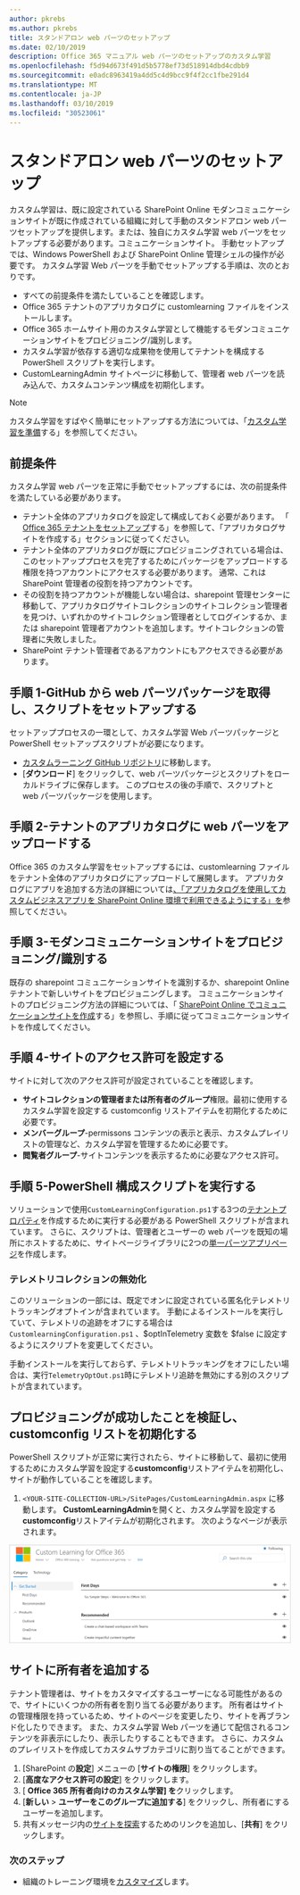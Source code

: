 ```yaml
---
author: pkrebs
ms.author: pkrebs
title: スタンドアロン web パーツのセットアップ
ms.date: 02/10/2019
description: Office 365 マニュアル web パーツのセットアップのカスタム学習
ms.openlocfilehash: f5d94d673f491d5b5778ef73d518914dbd4cdbb9
ms.sourcegitcommit: e0adc8963419a4dd5c4d9bcc9f4f2cc1fbe291d4
ms.translationtype: MT
ms.contentlocale: ja-JP
ms.lasthandoff: 03/10/2019
ms.locfileid: "30523061"
---
```

# <a name="stand-alone-web-part-setup"></a>スタンドアロン web パーツのセットアップ

カスタム学習は、既に設定されている SharePoint Online モダンコミュニケーションサイトが既に作成されている組織に対して手動のスタンドアロン web パーツセットアップを提供します。または、独自にカスタム学習 web パーツをセットアップする必要があります。コミュニケーションサイト。 手動セットアップでは、Windows PowerShell および SharePoint Online 管理シェルの操作が必要です。 カスタム学習 Web パーツを手動でセットアップする手順は、次のとおりです。

- すべての前提条件を満たしていることを確認します。
- Office 365 テナントのアプリカタログに customlearning ファイルをインストールします。
- Office 365 ホームサイト用のカスタム学習として機能するモダンコミュニケーションサイトをプロビジョニング/識別します。
- カスタム学習が依存する適切な成果物を使用してテナントを構成する PowerShell スクリプトを実行します。
- CustomLearningAdmin サイトページに移動して、管理者 web パーツを読み込んで、カスタムコンテンツ構成を初期化します。

> [!NOTE]
> カスタム学習をすばやく簡単にセットアップする方法については、「[カスタム学習を準備](installsitepackage.md)する」を参照してください。

## <a name="prerequisites"></a>前提条件
カスタム学習 web パーツを正常に手動でセットアップするには、次の前提条件を満たしている必要があります。 

- テナント全体のアプリカタログを設定して構成しておく必要があります。 「 [Office 365 テナントをセットアップ](https://docs.microsoft.com/en-us/sharepoint/dev/spfx/set-up-your-developer-tenant#create-app-catalog-site)する」を参照して、「アプリカタログサイトを作成する」セクションに従ってください。 
- テナント全体のアプリカタログが既にプロビジョニングされている場合は、このセットアッププロセスを完了するためにパッケージをアップロードする権限を持つアカウントにアクセスする必要があります。 通常、これは SharePoint 管理者の役割を持つアカウントです。 
- その役割を持つアカウントが機能しない場合は、sharepoint 管理センターに移動して、アプリカタログサイトコレクションのサイトコレクション管理者を見つけ、いずれかのサイトコレクション管理者としてログインするか、または sharepoint 管理者アカウントを追加します。サイトコレクションの管理者に失敗しました。 
- SharePoint テナント管理者であるアカウントにもアクセスできる必要があります。

## <a name="step-1---get-the-web-part-package-and-setup-script-from-github"></a>手順 1-GitHub から web パーツパッケージを取得し、スクリプトをセットアップする
セットアッププロセスの一環として、カスタム学習 Web パーツパッケージと PowerShell セットアップスクリプトが必要になります。

- [カスタムラーニング GitHub リポジトリ](https://github.com/pnp/custom-learning-office-365)に移動します。
- [**ダウンロード**] をクリックして、web パーツパッケージとスクリプトをローカルドライブに保存します。 このプロセスの後の手順で、スクリプトと web パーツパッケージを使用します。

## <a name="step-2---upload-the-web-part-to-the-tenant-app-catalog"></a>手順 2-テナントのアプリカタログに web パーツをアップロードする
Office 365 のカスタム学習をセットアップするには、customlearning ファイルをテナント全体のアプリカタログにアップロードして展開します。 アプリカタログにアプリを追加する方法の詳細については[、「アプリカタログを使用してカスタムビジネスアプリを SharePoint Online 環境で利用できるようにする」を](https://docs.microsoft.com/en-us/sharepoint/use-app-catalog)参照してください。

## <a name="step-3---provisionidentify-a-modern-communication-site"></a>手順 3-モダンコミュニケーションサイトをプロビジョニング/識別する
既存の sharepoint コミュニケーションサイトを識別するか、sharepoint Online テナントで新しいサイトをプロビジョニングします。 コミュニケーションサイトのプロビジョニング方法の詳細については、「 [SharePoint Online でコミュニケーションサイトを作成](https://support.office.com/en-us/article/create-a-communication-site-in-sharepoint-online-7fb44b20-a72f-4d2c-9173-fc8f59ba50eb)する」を参照し、手順に従ってコミュニケーションサイトを作成してください。

## <a name="step-4---set-permissions-for-the-site"></a>手順 4-サイトのアクセス許可を設定する
サイトに対して次のアクセス許可が設定されていることを確認します。
- **サイトコレクションの管理者または所有者のグループ**権限。最初に使用するカスタム学習を設定する customconfig リストアイテムを初期化するために必要です。 
- **メンバーグループ**-permissons コンテンツの表示と表示、カスタムプレイリストの管理など、カスタム学習を管理するために必要です。
- **閲覧者グループ**-サイトコンテンツを表示するために必要なアクセス許可。 

## <a name="step-5--execute-powershell-configuration-script"></a>手順 5-PowerShell 構成スクリプトを実行する
ソリューションで使用`CustomLearningConfiguration.ps1`する3つの[テナントプロパティ](https://docs.microsoft.com/en-us/sharepoint/dev/spfx/tenant-properties)を作成するために実行する必要がある PowerShell スクリプトが含まれています。 さらに、スクリプトは、管理者とユーザーの web パーツを既知の場所にホストするために、サイトページライブラリに2つの[単一パーツアプリページ](https://docs.microsoft.com/en-us/sharepoint/dev/spfx/web-parts/single-part-app-pages)を作成します。

### <a name="disabling-telemetry-collection"></a>テレメトリコレクションの無効化
このソリューションの一部には、既定でオンに設定されている匿名化テレメトリトラッキングオプトインが含まれています。 手動によるインストールを実行していて、テレメトリの追跡をオフにする場合は`CustomlearningConfiguration.ps1` 、$optInTelemetry 変数を $false に設定するようにスクリプトを変更してください。

手動インストールを実行しておらず、テレメトリトラッキングをオフにしたい場合は、実行`TelemetryOptOut.ps1`時にテレメトリ追跡を無効にする別のスクリプトが含まれています。

## <a name="validate-provisioning-success-and-initialize-the-customconfig-list"></a>プロビジョニングが成功したことを検証し、customconfig リストを初期化する

PowerShell スクリプトが正常に実行されたら、サイトに移動して、最初に使用するためにカスタム学習を設定する**customconfig**リストアイテムを初期化し、サイトが動作していることを確認します。

1. `<YOUR-SITE-COLLECTION-URL>/SitePages/CustomLearningAdmin.aspx` に移動します。 **CustomLearningAdmin**を開くと、カスタム学習を設定する**customconfig**リストアイテムが初期化されます。 次のようなページが表示されます。

![cg-adminapppage](media/cg-adminapppage.png)

## <a name="add-owners-to-site"></a>サイトに所有者を追加する
テナント管理者は、サイトをカスタマイズするユーザーになる可能性があるので、サイトにいくつかの所有者を割り当てる必要があります。 所有者はサイトの管理権限を持っているため、サイトのページを変更したり、サイトを再ブランド化したりできます。 また、カスタム学習 Web パーツを通じて配信されるコンテンツを非表示にしたり、表示したりすることもできます。 さらに、カスタムのプレイリストを作成してカスタムサブカテゴリに割り当てることができます。  

1. [SharePoint の**設定**] メニューの [**サイトの権限**] をクリックします。
2. [**高度なアクセス許可の設定**] をクリックします。
3. [ **Office 365 所有者向けのカスタム学習] を**クリックします。
4. [**新しい** > **ユーザーをこのグループに追加する**] をクリックし、所有者にするユーザーを追加します。 
5. 共有メッセージ内の[サイトを探索](https://docs.microsoft.com/en-us/Office365/CustomLearning/custom_explore)するためのリンクを追加し、[**共有**] をクリックします。

### <a name="next-steps"></a>次のステップ
- 組織のトレーニング環境を[カスタマイズ](custom_overview.md)します。

